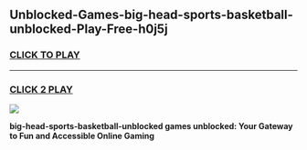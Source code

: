 
## Unblocked-Games-big-head-sports-basketball-unblocked-Play-Free-h0j5j
<h3>
<a href="https://premium76.site?title=big-head-sports-basketball-unblocked&ref=20M">CLICK TO PLAY</a></h3>
<hr>

<h3>
<a href="https://premium76.site?title=big-head-sports-basketball-unblocked&ref=20M">CLICK 2 PLAY</a>
  
</h3>

<a href="https://premium76.site?title=big-head-sports-basketball-unblocked&ref=19M"><img src="https://clearcache.store/games.png"></a>


**big-head-sports-basketball-unblocked games unblocked: Your Gateway to Fun and Accessible Online Gaming**
